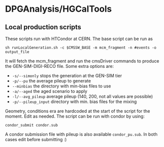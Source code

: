 # DPGAnalysis/HGCalTools

## Local production scripts

These scripts run with HTCondor at CERN. The base script can be run as

```
sh runLocalGeneration.sh -c $CMSSW_BASE -m mcm_fragment -n #events -o output_file
```

It will fetch the mcm_fragment and run the cmsDriver commands to produce the GEN-SIM-DIGI-RECO file.
Some extra options are:

* `-s/--simonly` stops the generation at the GEN-SIM tier
* `-p/--pu` the average pileup to generate
* `--minbias` the directory with min-bias files to use
* `-a/--aged` the aged scenario to apply
* `-l/--avg_pileup` average pileup (140, 200, not all values are possible)
* `-p/--pileup_input` directory with min. bias files for the mixing

Geometry, conditions era are hardcoded at the start of the script for the moment. Edit as needed.
The script can be run with condor by using:

```
condor_submit condor.sub
```

A condor submission file with pileup is also available `condor_pu.sub`.
In both cases edit before submitting :)